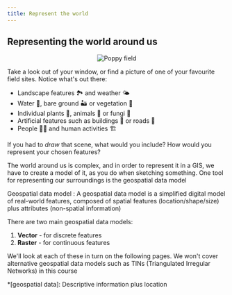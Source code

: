 ```yaml
---
title: Represent the world
---
```


## Representing the world around us

<center><img src="{{site.baseurl}}/src/img/PoppyField.png" alt="Poppy field"></center>

Take a look out of your window, or find a picture of one of your favourite field sites.  Notice what's out there:
- Landscape features :national_park: and weather :sun_behind_small_cloud:
- Water :ocean:, bare ground :desert: or vegetation :herb:
- Individual plants :seedling:, animals :whale: or fungi :mushroom:
- Artificial features such as buildings :house_with_garden: or roads :truck:
- People :woman_farmer: and human activities :building_construction:

If you had to *draw* that scene, what would you include?  How would you represent your chosen features?
 
The world around us is complex, and in order to represent it in a GIS, we have to create a model of it, as you do when sketching something.  One tool for representing our surroundings is the geospatial data model

Geospatial data model
: A geospatial data model is a simplified digital model of real-world features, composed of spatial features (location/shape/size) plus attributes (non-spatial information)

There are two main geospatial data models:
1. **Vector** - for discrete features
2. **Raster** - for continuous features

We'll look at each of these in turn on the following pages.  We won't cover alternative geospatial data models such as TINs (Triangulated Irregular Networks) in this course

*[geospatial data]: Descriptive information plus location


<!-- Can I use sparklines in observable (or Jekyll!?) to illustrate points, lines, polys?
https://observablehq.com/@maxim-k/sparkline
https://observablehq.com/@akngs/sparklines
https://observablehq.com/@kgryte/stdlib-unicode-sparkline-column-chart
https://observablehq.com/@oliviafvane/branching-sparklines-line-graphs -->
